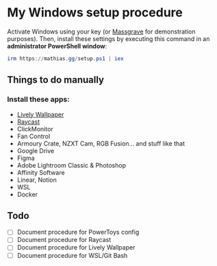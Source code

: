 # My Windows setup procedure

Activate Windows using your key (or [Massgrave](https://github.com/massgravel/Microsoft-Activation-Scripts) for demonstration purposes). Then, install these settings by executing this command in an **administrator PowerShell window**:

```ps1
irm https://mathias.gg/setup.ps1 | iex
```

## Things to do manually

### Install these apps:

- [Lively Wallpaper](https://github.com/rocksdanister/lively)
- [Raycast](https://www.raycast.com/windows)
- ClickMonitor
- Fan Control
- Armoury Crate, NZXT Cam, RGB Fusion... and stuff like that
- Google Drive
- Figma
- Adobe Lightroom Classic & Photoshop
- Affinity Software
- Linear, Notion
- WSL
- Docker

## Todo

- [ ] Document procedure for PowerToys config
- [ ] Document procedure for Raycast
- [ ] Document procedure for Lively Wallpaper
- [ ] Document procedure for WSL/Git Bash
